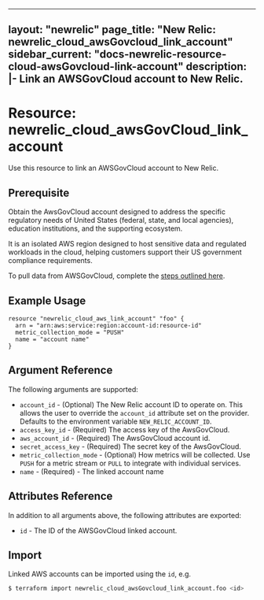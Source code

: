 
---
layout: "newrelic"
page_title: "New Relic: newrelic_cloud_awsGovcloud_link_account"
sidebar_current: "docs-newrelic-resource-cloud-awsGovcloud-link-account"
description: |-
Link an AWSGovCloud account to New Relic.
---

# Resource: newrelic\_cloud\_awsGovCloud\_link\_account

Use this resource to link an AWSGovCloud account to New Relic.

## Prerequisite

Obtain the AwsGovCloud account designed to address the specific regulatory needs of United States (federal, state, and local agencies), education institutions, and the supporting ecosystem.

It is an isolated AWS region designed to host sensitive data and regulated workloads in the cloud, helping customers support their US government compliance requirements.

To pull data from AWSGovCloud, complete the [steps outlined here](https://docs.newrelic.com/docs/infrastructure/amazon-integrations/get-started/connect-aws-govcloud-new-relic).

## Example Usage

```hcl
resource "newrelic_cloud_aws_link_account" "foo" {
  arn = "arn:aws:service:region:account-id:resource-id"
  metric_collection_mode = "PUSH"
  name = "account name"
}
```
## Argument Reference

The following arguments are supported:

* `account_id` - (Optional) The New Relic account ID to operate on.  This allows the user to override the `account_id` attribute set on the provider. Defaults to the environment variable `NEW_RELIC_ACCOUNT_ID`.
* `access_key_id` - (Required) The access key of the AwsGovCloud.
* `aws_account_id` - (Required) The AwsGovCloud account id.
* `secret_access_key` - (Required) The secret key of the AwsGovCloud.
* `metric_collection_mode` - (Optional) How metrics will be collected. Use `PUSH` for a metric stream or `PULL` to integrate with individual services.
* `name` - (Required) - The linked account name

## Attributes Reference

In addition to all arguments above, the following attributes are exported:

* `id` - The ID of the AWSGovCloud linked account.

## Import

Linked AWS accounts can be imported using the `id`, e.g.

```bash
$ terraform import newrelic_cloud_awsGovcloud_link_account.foo <id>
```
